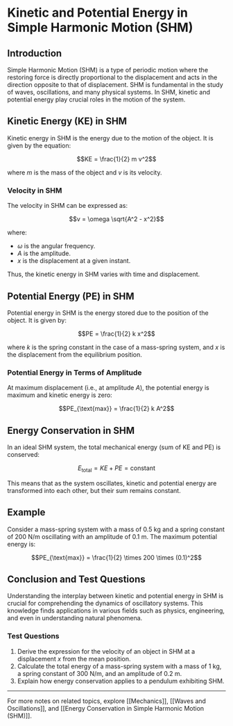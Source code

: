 # Kinetic and Potential Energy in Simple Harmonic Motion (SHM)

## Introduction
Simple Harmonic Motion (SHM) is a type of periodic motion where the restoring force is directly proportional to the displacement and acts in the direction opposite to that of displacement. SHM is fundamental in the study of waves, oscillations, and many physical systems. In SHM, kinetic and potential energy play crucial roles in the motion of the system.

## Kinetic Energy (KE) in SHM
Kinetic energy in SHM is the energy due to the motion of the object. It is given by the equation:

$$KE = \frac{1}{2} m v^2$$

where $m$ is the mass of the object and $v$ is its velocity.

### Velocity in SHM
The velocity in SHM can be expressed as:

$$v = \omega \sqrt{A^2 - x^2}$$

where:
- $\omega$ is the angular frequency.
- $A$ is the amplitude.
- $x$ is the displacement at a given instant.

Thus, the kinetic energy in SHM varies with time and displacement.

## Potential Energy (PE) in SHM
Potential energy in SHM is the energy stored due to the position of the object. It is given by:

$$PE = \frac{1}{2} k x^2$$

where $k$ is the spring constant in the case of a mass-spring system, and $x$ is the displacement from the equilibrium position.

### Potential Energy in Terms of Amplitude
At maximum displacement (i.e., at amplitude $A$), the potential energy is maximum and kinetic energy is zero:

$$PE_{\text{max}} = \frac{1}{2} k A^2$$

## Energy Conservation in SHM
In an ideal SHM system, the total mechanical energy (sum of KE and PE) is conserved:

$$E_{\text{total}} = KE + PE = \text{constant}$$

This means that as the system oscillates, kinetic and potential energy are transformed into each other, but their sum remains constant.

## Example
Consider a mass-spring system with a mass of 0.5 kg and a spring constant of 200 N/m oscillating with an amplitude of 0.1 m. The maximum potential energy is:

$$PE_{\text{max}} = \frac{1}{2} \times 200 \times (0.1)^2$$

## Conclusion and Test Questions
Understanding the interplay between kinetic and potential energy in SHM is crucial for comprehending the dynamics of oscillatory systems. This knowledge finds applications in various fields such as physics, engineering, and even in understanding natural phenomena.

### Test Questions
1. Derive the expression for the velocity of an object in SHM at a displacement $x$ from the mean position.
2. Calculate the total energy of a mass-spring system with a mass of 1 kg, a spring constant of 300 N/m, and an amplitude of 0.2 m.
3. Explain how energy conservation applies to a pendulum exhibiting SHM.

---

For more notes on related topics, explore [[Mechanics]], [[Waves and Oscillations]], and [[Energy Conservation in Simple Harmonic Motion (SHM)]].